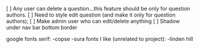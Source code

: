 [ ] Any user can delete a question...this feature should be only for question authors.
[ ] Need to style edit question (and make it only for question authors);
[ ] Make admin user who can edit/delete anything
[ ] Shadow under nav bar bottom border

google fonts
  serif:
    -copse
    -sura
  fonts I like (unrelated to project):
    -linden hill
